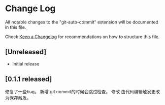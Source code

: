 # Change Log

All notable changes to the "git-auto-commit" extension will be documented in this file.

Check [Keep a Changelog](http://keepachangelog.com/) for recommendations on how to structure this file.

## [Unreleased]

- Initial release

## [0.1.1 released]

修复了一些bug。
新增 git commit的时候会跳过检查。
修改 由代码编辑触发更改为保存触发。